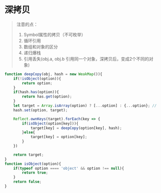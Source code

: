 # 深拷贝

> 注意的点：
> 1. Symbol属性的拷贝（不可枚举）
> 2. 循环引用
> 3. 数组和对象的区分
> 4. 递归爆栈
> 5. 引用丢失(obj.a, obj.b 引用同一个对象，深拷贝后，变成2个不同的对象)

```javascript
function deepCopy(obj, hash = new WeakMap()){
    if(!isObject(option)){
        return option;
    }
    if(hash.has(option)){
        return has.get(option);
    }
    let target = Array.isArray(option) ? [...option] : {...option}; // 扩展运算符只能浅拷贝
    hash.set(option, target);

    Reflect.ownKeys(target).forEach(key => {
        if(isObject(option[key])){
            target[key] = deepCopy(option[key], hash);
        }else{
            target[key] = option[key];
        }
    })

    return target;
}
function isObject(option){
    if(typeof option ==== 'object' && option !== null){
        return true;
    }
    return false;
}
```
